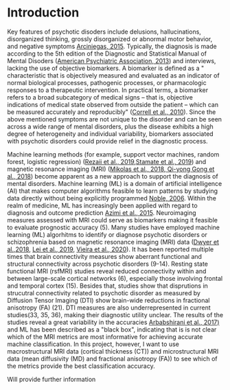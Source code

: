 # Introduction

Key features of psychotic disoders include delusions, hallucinations, disorganized thinking, grossly disorganized or abnormal motor behavior, and negative symptoms [Arciniegas, 2015](https://www.ncbi.nlm.nih.gov/pmc/articles/PMC4455840/). Typically, the diagnosis is made according to the 5th edition of the Diagnostic and Statistical Manual of Mental Disoders ([American Psychiatric Association, 2013](https://psycnet.apa.org/record/2013-14907-000)) and interviews, lacking the use of objective biomarkers. A biomarker is defined as a " characteristic that is objectively measured and evaluated as an indicator of normal biological processes, pathogenic processes, or pharmacologic responses to a therapeutic intervention. In practical terms, a biomarker refers to a broad subcategory of medical signs – that is, objective indications of medical state observed from outside the patient – which can be measured accurately and reproducibly" ([Correll et al., 2010](https://pubmed.ncbi.nlm.nih.gov/20214698/)). Since the above mentioned symptoms are not unique to the disorder and can be seen across a wide range of mental disorders, plus the disease exhibits a high degree of heterogeneity and individual variability, biomarkers associated with psychotic disorders could provide relief in the diagnostic process. 

Machine learning methods (for example, support vector machines, random forest, logistic regression) ([Rezaii et al., 2019](https://www.nature.com/articles/s41537-019-0077-9),[Stamate et al., 2019](https://www.sciencedirect.com/science/article/pii/S0920996419301616?casa_token=NlqxH4KA11oAAAAA:uShKU5O6khxfPODAPxLEz5kbgw-LNeDWCZye1kc8Qvcih7ymMgDBbsGWKVV4CSh0UhoeUztT0w)) and magnetic resonance imaging (MRI) ([Mikolas et al., 2018](https://link.springer.com/article/10.1186/s12888-018-1678-y),[ Qi-yong Gong et al., 2018](https://academic.oup.com/schizophreniabulletin/article/46/1/17/5365736?login=false)) become apparent as a new approach to support the diagnosis of mental disorders. Machine learning (ML) is a domain of artificial intelligence (AI) that makes computer algorithms feasible to learn patterns by studying data directly without being explicitly programmed [Noble, 2006](https://www.nature.com/articles/nbt1206-1565). Within the realm of medicine, ML has increasingly been applied with regard to diagnosis and outcome prediction [Azimi et al., 2015](https://pubmed.ncbi.nlm.nih.gov/24987050/.). Neuroimaging measures assessed with MRI could serve as biomarkers making it feasible to evaluate prognostic accuracy (5).
Many studies have employed machine learning (ML) algorhitms to identify or diagnose psychotic disorders or schizophrenia based on magnetic resonance imaging (MRI) data ([Dwyer et al.,2018](https://academic.oup.com/schizophreniabulletin/article/44/5/1060/4911426), [Lei et al., 2019](https://cris.maastrichtuniversity.nl/en/publications/detecting-schizophrenia-at-the-level-of-the-individual-relative-d), [Vieira et al., 2020](https://www.ncbi.nlm.nih.gov/pmc/articles/PMC6942152/)). It has been reported multiple times that brain connectivity measures show aberrant functional and structural connectivity across psychotic disorders (9-14). Resting state functional MRI (rsfMRI) studies reveal reduced connectivity within and between large-scale cortical networks (6), especially those involving frontal and temporal cortex (15). Besides that, studies show that disprutions in strucutral connectivity related to psychotic disorder as measured by Diffusion Tensor Imaging (DTI) show brain-wide reductions in fractional anisotropy (FA) (21). 
DTI measures are also underrepresented in current studies(33, 35, 36), making their diagnostic utility unclear.
 The results of the studies reveal a great variability in the accuracies [Arbabshirani et al., 2017)](https://www.sciencedirect.com/science/article/abs/pii/S105381191600210X) and ML has been described as a "black box", indicating that is is not clear which of the MRI metrics are most informative for achieving accurate machine classification. 
In this project, however, I want to use macrostructural MRI data (cortical thickness (CT)) and microstructural MRI data (mean diffusivity (MD) and fractional anisotropy (FA)) to see which of the metrics provide the best classification accuracy.

Will provide further information


